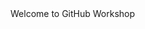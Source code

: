 <html>
  <head>
    <title>
      Hello GitHub
    </title>
  </head>
  <body>
    Welcome to GitHub Workshop
  </body>
</html> 
